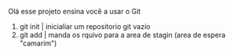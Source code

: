 Olá esse projeto ensina você a usar o Git

1) git init | inicialiar um repositorio git vazio
2) git add  | manda os rquivo para a area de stagin (area de espera "camarim")